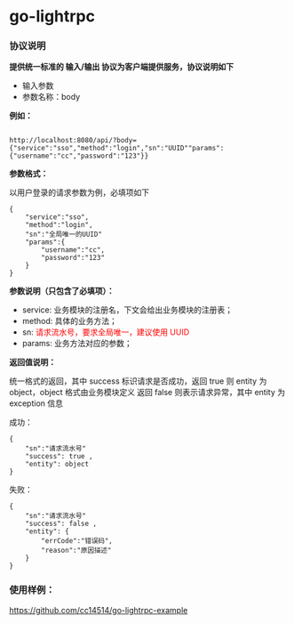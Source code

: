 # go-lightrpc

### 协议说明


**提供统一标准的 输入/输出 协议为客户端提供服务，协议说明如下**

* 输入参数
* 参数名称：body

**例如：**
<pre><code>
http://localhost:8080/api/?body={"service":"sso","method":"login","sn":"UUID""params":{"username":"cc","password":"123"}}
</code></pre>

**参数格式：**

<p>以用户登录的请求参数为例，必填项如下

<pre><code>{
    "service":"sso",
    "method":"login",
    "sn":"全局唯一的UUID"
    "params":{
        "username":"cc",
        "password":"123"
    }
}</pre></code>

**<p>参数说明（只包含了必填项）：**

* service: 业务模块的注册名，下文会给出业务模块的注册表；
* method: 具体的业务方法；
* sn: <font color='red' >请求流水号，要求全局唯一，建议使用 UUID</font>
* params: 业务方法对应的参数；

**<p>返回值说明：**

统一格式的返回，其中 success 标识请求是否成功，返回 true 则 entity 为 object，object 格式由业务模块定义
返回 false 则表示请求异常，其中 entity 为 exception 信息

<p>成功：
<pre><code>{
    "sn":"请求流水号"
    "success": true , 
    "entity": object 
}</pre></code>
<p>失败：
<pre><code>{
    "sn":"请求流水号"
    "success": false , 
    "entity": {
        "errCode":"错误码",
        "reason":"原因描述"
    } 
}</pre></code>

### 使用样例：
<a href="https://github.com/cc14514/go-lightrpc-example">https://github.com/cc14514/go-lightrpc-example</a>
